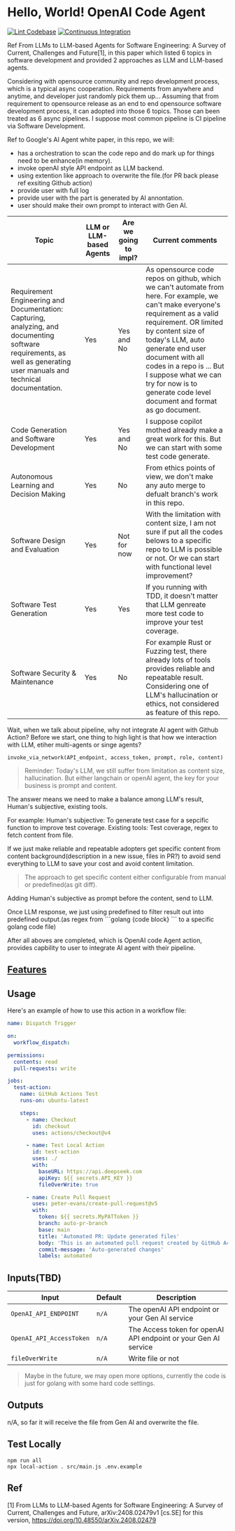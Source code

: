 # Hello, World! OpenAI Code Agent

[![Lint Codebase](https://github.com/SamYuan1990/OpenAI_CodeAgent/actions/workflows/linter.yml/badge.svg)](https://github.com/SamYuan1990/OpenAI_CodeAgent/actions/workflows/linter.yml)
[![Continuous Integration](https://github.com/SamYuan1990/OpenAI_CodeAgent/actions/workflows/ci.yml/badge.svg)](https://github.com/SamYuan1990/OpenAI_CodeAgent/actions/workflows/ci.yml)

Ref From LLMs to LLM-based Agents for Software Engineering: A Survey of Current,
Challenges and Future[1], in this paper which listed 6 topics in software
development and provided 2 approaches as LLM and LLM-based agents.

Considering with opensource community and repo development process, which is a
typical async cooperation. Requirements from anywhere and anytime, and developer
just randomly pick them up... Assuming that from requirement to opensource
release as an end to end opensource software development process, it can adopted
into those 6 topics. Those can been treated as 6 async pipelines. I suppose most
common pipeline is CI pipeline via Software Development.

Ref to Google's AI Agent white paper, in this repo, we will:
- has a orchestration to scan the code repo and do mark up for things need to be enhance(in memory).
- invoke openAI style API endpoint as LLM backend.
- using extention like approach to overwrite the file.(for PR back please ref exsiting Github action)
- provide user with full log
- provide user with the part is generated by AI annontation.
- user should make their own prompt to interact with Gen AI.

| Topic                                                                                                                                                                   | LLM or LLM-based Agents | Are we going to impl? | Current comments                                                                                                                                                                                                                                                                                                                                                |
| ----------------------------------------------------------------------------------------------------------------------------------------------------------------------- | ----------------------- | --------------------- | --------------------------------------------------------------------------------------------------------------------------------------------------------------------------------------------------------------------------------------------------------------------------------------------------------------------------------------------------------------- |
| Requirement Engineering and Documentation: Capturing, analyzing, and documenting software requirements, as well as generating user manuals and technical documentation. | Yes                     | Yes and No            | As opensource code repos on github, which we can't automate from here. For example, we can't make everyone's requirement as a valid requirement. OR limited by content size of today's LLM, auto generate end user document with all codes in a repo is ... But I suppose what we can try for now is to generate code level document and format as go document. |
| Code Generation and Software Development                                                                                                                                | Yes                     | Yes and No            | I suppose copilot mothed already make a great work for this. But we can start with some test code generate.                                                                                                                                                                                                                                                     |
| Autonomous Learning and Decision Making                                                                                                                                 | Yes                     | No                    | From ethics points of view, we don't make any auto merge to defualt branch's work in this repo.                                                                                                                                                                                                                                                                 |
| Software Design and Evaluation                                                                                                                                          | Yes                     | Not for now           | With the limitation with content size, I am not sure if put all the codes belows to a specific repo to LLM is possible or not. Or we can start with functional level improvement?                                                                                                                                                                               |
| Software Test Generation                                                                                                                                                | Yes                     | Yes                   | If you running with TDD, it doesn't matter that LLM genreate more test code to improve your test coverage.                                                                                                                                                                                                                                                      |
| Software Security & Maintenance                                                                                                                                         | Yes                     | No                    | For example Rust or Fuzzing test, there already lots of tools provides reliable and repeatable result. Considering one of LLM's hallucination or ethics, not considered as feature of this repo.                                                                                                                                                                |

Wait, when we talk about pipeline, why not integrate AI agent with Github
Action? Before we start, one thing to high light is that how we interaction with
LLM, etiher multi-agents or singe agents?

```
invoke_via_network(API_endpoint, access_token, prompt, role, content)
```

> Reminder: Today's LLM, we still suffer from limitation as content size,
> hallucination. But either langchain or openAI agent, the key for your business
> is prompt and content.

The answer means we need to make a balance among LLM's result, Human's
subjective, existing tools.

For example: Human's subjective: To generate test case for a sepcific function
to improve test coverage. Existing tools: Test coverage, regex to fetch content
from file.

If we just make reliable and repeatable adopters get specific content from
content background(description in a new issue, files in PR?) to avoid send
everything to LLM to save your cost and avoid content limitation.

> The approach to get specific content either configurable from manual or
> predefined(as git diff).

Adding Human's subjective as prompt before the content, send to LLM.

Once LLM response, we just using predefined to filter result out into predefined
output.(as regex from \```golang {code block} ``` to a specific golang code
file)

After all aboves are completed, which is OpenAI code Agent action, provides
capbility to user to integrate AI agent with their pipeline.

## [Features](./features.md)

## Usage

Here's an example of how to use this action in a workflow file:

```yaml
name: Dispatch Trigger

on:
  workflow_dispatch:

permissions:
  contents: read
  pull-requests: write

jobs:
  test-action:
    name: GitHub Actions Test
    runs-on: ubuntu-latest

    steps:
      - name: Checkout
        id: checkout
        uses: actions/checkout@v4

      - name: Test Local Action
        id: test-action
        uses: ./
        with:
          baseURL: https://api.deepseek.com
          apiKey: ${{ secrets.API_KEY }}
          fileOverWrite: true

      - name: Create Pull Request
        uses: peter-evans/create-pull-request@v5
        with:
          token: ${{ secrets.MyPATToken }}
          branch: auto-pr-branch
          base: main
          title: 'Automated PR: Update generated files'
          body: 'This is an automated pull request created by GitHub Actions.'
          commit-message: 'Auto-generated changes'
          labels: automated
```

## Inputs(TBD)

| Input                    | Default | Description                                                     |
| ------------------------ | ------- | --------------------------------------------------------------- |
| `OpenAI_API_ENDPOINT`    | `n/A`   | The openAI API endpoint or your Gen AI service                  |
| `OpenAI_API_AccessToken` | `n/A`   | The Access token for openAI API endpoint or your Gen AI service |
| `fileOverWrite`          | `n/A`   | Write file or not                                               |

> Maybe in the future, we may open more options, currently the code is just for
> golang with some hard code settings.

## Outputs

n/A, so far it will receive the file from Gen AI and overwrite the file.

## Test Locally

```
npm run all
npx local-action . src/main.js .env.example
```

## Ref

[1] From LLMs to LLM-based Agents for Software Engineering: A Survey of Current,
Challenges and Future, arXiv:2408.02479v1 [cs.SE] for this version,
https://doi.org/10.48550/arXiv.2408.02479
